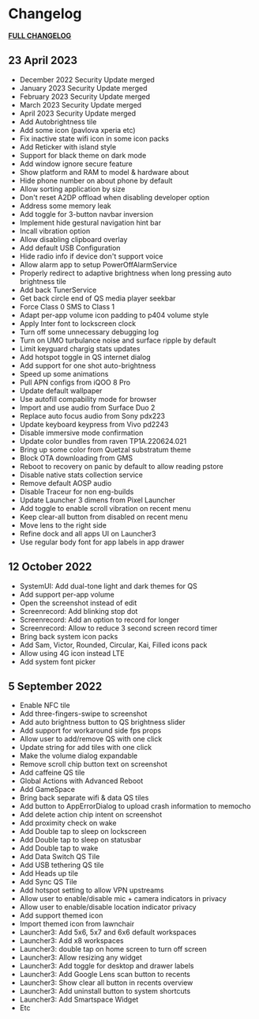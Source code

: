 Changelog
=========

[**FULL CHANGELOG**](https://github.com/BiancaProject/Changelog/raw/13/Changelog.txt)

23 April 2023
--------------

* December 2022 Security Update merged
* January 2023 Security Update merged
* February 2023 Security Update merged
* March 2023 Security Update merged
* April 2023 Security Update merged
* Add Autobrightness tile
* Add some icon (pavlova xperia etc)
* Fix inactive state wifi icon in some icon packs
* Add Reticker with island style
* Support for black theme on dark mode
* Add window ignore secure feature
* Show platform and RAM to model & hardware about
* Hide phone number on about phone by default
* Allow sorting application by size
* Don't reset A2DP offload when disabling developer option
* Address some memory leak
* Add toggle for 3-button navbar inversion
* Implement hide gestural navigation hint bar
* Incall vibration option
* Allow disabling clipboard overlay
* Add default USB Configuration
* Hide radio info if device don't support voice
* Allow alarm app to setup PowerOffAlarmService
* Properly redirect to adaptive brightness when long pressing auto brightness tile
* Add back TunerService 
* Get back circle end of QS media player seekbar
* Force Class 0 SMS to Class 1
* Adapt per-app volume icon padding to p404 volume style
* Apply Inter font to lockscreen clock 
* Turn off some unnecessary debugging log
* Turn on UMO turbulance noise and surface ripple by default
* Limit keyguard chargig stats updates
* Add hotspot toggle in QS internet dialog
* Add support for one shot auto-brightness
* Speed up some animations
* Pull APN configs from iQOO 8 Pro
* Update default wallpaper
* Use autofill compability mode for browser
* Import and use audio from Surface Duo 2
* Replace auto focus audio from Sony pdx223
* Update keyboard keypress from Vivo pd2243
* Disable immersive mode confirmation
* Update color bundles from raven TP1A.220624.021
* Bring up some color from Quetzal substratum theme
* Block OTA downloading from GMS
* Reboot to recovery on panic by default to allow reading pstore
* Disable native stats collection service
* Remove default AOSP audio
* Disable Traceur for non eng-builds
* Update Launcher 3 dimens from Pixel Launcher
* Add toggle to enable scroll vibration on recent menu
* Keep clear-all button from disabled on recent menu
* Move lens to the right side
* Refine dock and all apps UI on Launcher3
* Use regular body font for app labels in app drawer

12 October 2022
---------------

* SystemUI: Add dual-tone light and dark themes for QS 
* Add support per-app volume
* Open the screenshot instead of edit
* Screenrecord: Add blinking stop dot
* Screenrecord: Add an option to record for longer
* Screenrecord: Allow to reduce 3 second screen record timer
* Bring back system icon packs
* Add Sam, Victor, Rounded, Circular, Kai, Filled icons pack
* Allow using 4G icon instead LTE
* Add system font picker

5 September 2022
----------------

* Enable NFC tile
* Add three-fingers-swipe to screenshot
* Add auto brightness button to QS brightness slider
* Add support for workaround side fps props
* Allow user to add/remove QS with one click
* Update string for add tiles with one click
* Make the volume dialog expandable
* Remove scroll chip button text on screenshot
* Add caffeine QS tile
* Global Actions with Advanced Reboot
* Add GameSpace
* Bring back separate wifi & data QS tiles
* Add button to AppErrorDialog to upload crash information to memocho
* Add delete action chip intent on screenshot
* Add proximity check on wake
* Add Double tap to sleep on lockscreen
* Add Double tap to sleep on statusbar
* Add Double tap to wake
* Add Data Switch QS Tile
* Add USB tethering QS tile
* Add Heads up tile
* Add Sync QS Tile
* Add hotspot setting to allow VPN upstreams
* Allow user to enable/disable mic + camera indicators in privacy
* Allow user to enable/disable location indicator privacy
* Add support themed icon
* Import themed icon from lawnchair
* Launcher3: Add 5x6, 5x7 and 6x6 default workspaces
* Launcher3: Add x8 workspaces
* Launcher3: double tap on home screen to turn off screen
* Launcher3: Allow resizing any widget
* Launcher3: Add toggle for desktop and drawer labels
* Launcher3: Add Google Lens scan button to recents
* Launcher3: Show clear all button in recents overview
* Launcher3: Add uninstall button to system shortcuts
* Launcher3: Add Smartspace Widget
* Etc
